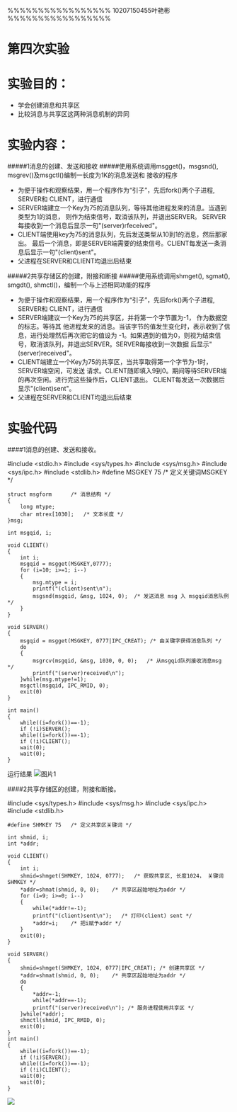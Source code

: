 %%%%%%%%%%%%%%%%%
10207150455叶艳彬
%%%%%%%%%%%%%%%%%

第四次实验
=========
实验目的：
========
- 学会创建消息和共享区
- 比较消息与共享区这两种消息机制的异同

实验内容：
========
#####1消息的创建、发送和接收
#####使用系统调用msgget()，msgsnd(), msgrev()及msgctl()编制一长度为1K的消息发送和 接收的程序
- 为便于操作和观察结果，用一个程序作为“引子”，先后fork()两个子进程, SERVER和 CLIENT，进行通信
- SERVER端建立一个Key为75的消息队列，等待其他进程发来的消息。当遇到类型为1的消息， 则作为结束信号，取消该队列，并退出SERVER。 SERVER每接收到一个消息后显示一句"(server)rfeceived"。
- CLIENT端使用key为75的消息队列，先后发送类型从10到1的消息，然后那家出。 最后一个消息，即是SERVER端需要的结束信号。CLIENT每发送一条消息后显示一句"(client)sent"。
- 父进程在SERVER和CLIENT均退出后结束

#####2共享存储区的创建，附接和断接
#####使用系统调用shmget(), sgmat(), smgdt(), shmctl()，编制一个与上述相同功能的程序
- 为便于操作和观察结果，用一个程序作为“引子”，先后fork()两个子进程, SERVER和 CLIENT，进行通信
- SERVER端建议一个Key为75的共享区，并将第一个字节置为-1， 作为数据空的标志。等待其 他进程发来的消息。当该字节的值发生变化时，表示收到了信息，进行处理然后再次把它的值设为 -1。如果遇到的值为0，则视为结束信号，取消该队列，并退出SERVER。SERVER每接收到一次数据 后显示"(server)received"。
- CLIENT端建立一个Key为75的共享区，当共享取得第一个字节为-1时，SERVER端空闲，可发送 请求。CLIENT随即填入9到0。期间等待SERVER端的再次空闲。进行完这些操作后，CLIENT退出。 CLIENT每发送一次数据后显示"(client)sent"。
- 父进程在SERVER和CLIENT均退出后结束

实验代码
=======

####1消息的创建、发送和接收。

 #include <stdio.h>
    #include <sys/types.h>
    #include <sys/msg.h>
    #include <sys/ipc.h>
    #include <stdlib.h>
    #define MSGKEY 75   /*  定义关键词MSGKEY */
    
    struct msgform      /* 消息结构 */
    {
        long mtype;
        char mtrex[1030];   /* 文本长度 */
    }msg;
    
    int msgqid, i;
    
    void CLIENT()
    {
        int i;
        msgqid = msgget(MSGKEY,0777);
        for (i=10; i>=1; i--)
        {
            msg.mtype = i;
            printf("(client)sent\n");
            msgsnd(msgqid, &msg, 1024, 0);  /* 发送消息 msg 入 msgqid消息队例 */
        }
    }
    
    void SERVER()
    {
        msgqid = msgget(MSGKEY, 0777|IPC_CREAT); /* 由关键字获得消息队列 */
        do
        {
            msgrcv(msgqid, &msg, 1030, 0, 0);   /* 从msgqid队列接收消息msg */
            printf("(server)received\n");
        }while(msg.mtype!=1);
        msgctl(msgqid, IPC_RMID, 0);
        exit(0)
    }
    
    int main()
    {
        while((i=fork())==-1);
        if (!i)SERVER();
        while((i=fork())==-1);
        if (!i)CLIENT();
        wait(0);
        wait(0);
    }

运行结果
![图片1](http://b.hiphotos.baidu.com/album/s%3D1400%3Bq%3D90/sign=623c4421b74543a9f11bfec82e27b1f3/203fb80e7bec54e7e7f480cbb9389b504ec26acf.jpg)


####2共享存储区的创建，附接和断接。


 #include <sys/types.h>
    #include <sys/msg.h>
    #include <sys/ipc.h>
	#include <stdlib.h>
    
    #define SHMKEY 75   /* 定义共享区关键词 */
    
    int shmid, i;
    int *addr;
    
    void CLIENT()
    {
        int i;
        shmid=shmget(SHMKEY, 1024, 0777);   /* 获取共享区, 长度1024， 关键词SHMKEY */
        *addr=shmat(shmid, 0, 0);    /* 共享区起始地址为addr */
        for (i=9; i>=0; i--)
        {
            while(*addr!=-1);
            printf("(client)sent\n");   /* 打印(client) sent */
            *addr=i;    /* 把i赋予addr */
        }
        exit(0);
    }
    
    void SERVER()
    {
        shmid=shmget(SHMKEY, 1024, 0777|IPC_CREAT); /* 创建共享区 */
        *addr=shmat(shmid, 0, 0);    /* 共享区起始地址为addr */
        do
        {
            *addr=-1;
            while(*addr==-1);
            printf("(server)received\n"); /* 服务进程使用共享区 */
        }while(*addr);
        shmctl(shmid, IPC_RMID, 0);
        exit(0);
    }
    int main()
    {
        while((i=fork())==-1);
        if (!i)SERVER();
        while((i=fork())==-1);
        if (!i)CLIENT();
        wait(0);
        wait(0);
    }


![](http://a.hiphotos.baidu.com/album/s%3D1400%3Bq%3D90/sign=a53ef9ab9258d109c0e3adb6e168f7ce/0bd162d9f2d3572c69b506098a13632763d0c394.jpg)





